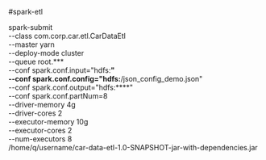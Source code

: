 #spark-etl

spark-submit \
 --class com.corp.car.etl.CarDataEtl \
 --master yarn \
 --deploy-mode cluster \
 --queue root.*** \
 --conf spark.conf.input="hdfs:****" \
 --conf spark.conf.config="hdfs:****/json_config_demo.json" \
 --conf spark.conf.output="hdfs:****" \
 --conf spark.conf.partNum=8 \
 --driver-memory 4g \
 --driver-cores 2 \
 --executor-memory 10g \
 --executor-cores 2 \
 --num-executors 8 \
 /home/q/username/car-data-etl-1.0-SNAPSHOT-jar-with-dependencies.jar
